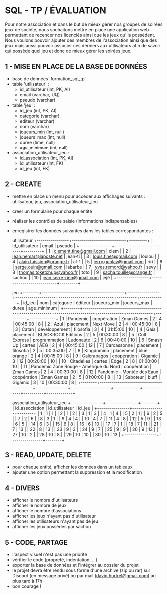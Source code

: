 # SQL - TP / ÉVALUATION

Pour notre association et dans le but de mieux gérer nos groupes de soirées jeux de société, nous souhaitons mettre en place une application web permettant de recencer nos licenciés ainsi que les jeux qu'ils possèdent. Nous voulons pouvoir ajouter des membres de l'association ainsi que des jeux mais aussi pouvoir associer ces derniers aux utilisateurs afin de savoir qui possède quel jeu et donc de mieux gérer les soirées jeux.

## 1 - MISE EN PLACE DE LA BASE DE DONNÉES

- base de données 'formation_sql_tp'
- table 'utilisateur' :
    - id_utilisateur (int, PK, AI)
    - email (varchar, UQ)
    - pseudo (varchar)
- table 'jeu' :
    - id_jeu (int, PK, AI)
    - categorie (varchar)
    - editeur (varchar)
    - nom (varchar)
    - joueurs_min (int, null)
    - joueurs_max (int, null)
    - duree (time, null)
    - age_minimum (int, null)
- association_utilisateur_jeu :
    - id_association (int, PK, AI)
    - id_utilisateur (int, FK)
    - id_jeu (int, FK)

## 2 - CREATE

- mettre en place un menu pour accéder aux affichages suivants : utilisateur, jeu, association_utilisateur_jeu
- créer un formulaire pour chaque entité
- réaliser les contrôles de saisie (informations indispensables)
- enregistrer les données suivantes dans les tables correspondantes :

    utilisateur
    +----------------+---------------------------+---------+
    | id_utilisateur | email                     | pseudo  |
    +----------------+---------------------------+---------+
    |              1 | clement.tine@gmail.com    | clem    |
    |              2 | jean.nemar@laposte.net    | jean-ti |
    |              3 | louis.fine@gmail.com      | loulou  |
    |              4 | alain.tuission@orange.fr  | al-1    |
    |              5 | jerry.guolay@gmail.com    | riri    |
    |              6 | serge.ouin@gmail.com      | labarbe |
    |              7 | yves.remord@yahoo.fr      | sevy    |
    |              8 | thomas.toketchup@yahoo.fr | toto    |
    |              9 | sacha.touille@orange.fr   | sachou  |
    |             10 | jean.serre-rien@gmail.com | jéjé    |
    +----------------+---------------------------+---------+

    jeu
    +--------+-----------------------------------------+----------------+--------------------+-------------+-------------+----------+-------------+
    | id_jeu | nom                                     | categorie      | éditeur            | joueurs_min | joueurs_max | duree    | age_minimum |
    +--------+-----------------------------------------+----------------+--------------------+-------------+-------------+----------+-------------+
    |      1 | Pandemic                                | coopération    | Zman Games         |           2 |           4 | 00:45:00 |           8 |
    |      2 | Azul                                    | placement      | Next Move          |           2 |           4 | 00:45:00 |           8 |
    |      3 | Catan                                   | développement  | filosofia          |           3 |           4 | 01:15:00 |          10 |
    |      4 | Gaïa                                    | placement      | BLACKROCK Editions |           2 |           5 | 00:30:00 |           8 |
    |      5 | Colt Express                            | programmation  | Ludonaute          |           2 |           6 | 00:40:00 |          10 |
    |      6 | Smash Up                                | cartes         | AEG                |           2 |           4 | 00:45:00 |          12 |
    |      7 | Carcassonne                             | placement      | filosofia          |           2 |           5 | 00:35:00 |           7 |
    |      8 | Kingdomino                              | placement      | blue orange        |           2 |           4 | 00:15:00 |           8 |
    |      9 | Galèrapagos                             | coopération    | Gigamic            |           3 |          12 | 00:20:00 |          10 |
    |     10 | Citadelles                              | cartes         | Edge               |           2 |           8 | 01:00:00 |          10 |
    |     11 | Pandemic Zone Rouge - Amérique du Nord  | coopération    | Zman Games         |           2 |           4 | 00:30:00 |           8 |
    |     12 | Pandemic - Montée des Eaux              | coopération    | Zman Games         |           2 |           5 | 01:00:00 |           8 |
    |     13 | Saboteur                                | bluff          | Gigamic            |           3 |          10 | 00:30:00 |           8 |
    +--------+-----------------------------------------+----------------+--------------------+-------------+-------------+----------+-------------+

    association_utilisateur_jeu
    +----------------+----------------+--------+
    | id_association | id_utilisateur | id_jeu |
    +----------------+----------------+--------+
    |              1 |              1 |      1 |
    |              2 |              1 |      2 |
    |              3 |              1 |      3 |
    |              4 |              1 |      4 |
    |              5 |              2 |      1 |
    |              6 |              2 |      5 |
    |              7 |              2 |      6 |
    |              8 |              3 |      1 |
    |              9 |              4 |      4 |
    |             10 |              4 |      7 |
    |             11 |              4 |      8 |
    |             12 |              5 |      9 |
    |             13 |              6 |      5 |
    |             14 |              6 |      3 |
    |             15 |              6 |      8 |
    |             16 |              6 |     10 |
    |             17 |              7 |      1 |
    |             18 |              7 |     11 |
    |             21 |              7 |     13 |
    |             22 |              8 |     13 |
    |             23 |              9 |      3 |
    |             24 |              9 |      7 |
    |             25 |              9 |      9 |
    |             26 |              9 |     13 |
    |             27 |             10 |      2 |
    |             28 |             10 |      8 |
    |             29 |             10 |     10 |
    |             30 |             10 |     13 |
    +----------------+----------------+--------+

## 3 - READ, UPDATE, DELETE

- pour chaque entité, afficher les données dans un tableaux
- ajouter une option permettant la suppression et la modification

## 4 - DIVERS

- afficher le nombre d'utilisateurs
- afficher le nombre de jeux
- afficher le nombre d'associations
- afficher les jeux n'ayant pas d'utilisateur
- afficher les utilisateurs n'ayant pas de jeu
- afficher les jeux possédés par sachou

## 5 - CODE, PARTAGE

- l'aspect visuel n'est pas une priorité
- vérifier le code (propreté, indentation, ...)
- exporter la base de données et l'intégrer au dossier du projet
- le projet devra être rendu sous forme d'une archive (zip ou rar) sur Discord (en message privé) ou par mail (david.hurtrel@gmail.com) au plus tard à 17h
- bon courage !